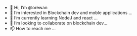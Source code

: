 - 👋 Hi, I’m @orewan
- 👀 I’m interested in Blockchain dev and moble applications ...
- 🌱 I’m currently learning  NodeJ and react ...
- 💞️ I’m looking to collaborate on blockchain dev...
- 📫 How to reach me ...

<!---
orewan/orewan is a ✨ special ✨ repository because its `README.md` (this file) appears on your GitHub profile.
You can click the Preview link to take a look at your changes.
--->
